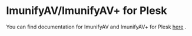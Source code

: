 # ImunifyAV/ImunifyAV+ for Plesk


You can find documentation for ImunifyAV and ImunifyAV+ for Plesk [here](https://plesk.revisium.com/) .

